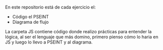 En este repositorio está de cada ejercicio el:
- Código el PSEINT 
- Diagrama de flujo

La carpeta JS contiene código donde realizo prácticas para entender la lógica, al ser el lenguaje que más domino, primero pienso cómo lo haria en JS y luego lo llevo a PSEINT y al diagrama.
